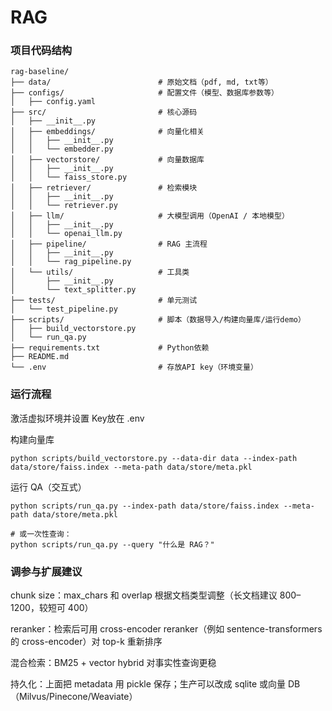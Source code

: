 # RAG

### 项目代码结构

```
rag-baseline/
├── data/                        # 原始文档（pdf, md, txt等）
├── configs/                     # 配置文件（模型、数据库参数等）
│   ├── config.yaml
├── src/                         # 核心源码
│   ├── __init__.py
│   ├── embeddings/              # 向量化相关
│   │   ├── __init__.py
│   │   └── embedder.py
│   ├── vectorstore/             # 向量数据库
│   │   ├── __init__.py
│   │   └── faiss_store.py
│   ├── retriever/               # 检索模块
│   │   ├── __init__.py
│   │   └── retriever.py
│   ├── llm/                     # 大模型调用（OpenAI / 本地模型）
│   │   ├── __init__.py
│   │   └── openai_llm.py
│   ├── pipeline/                # RAG 主流程
│   │   ├── __init__.py
│   │   └── rag_pipeline.py
│   └── utils/                   # 工具类
│       ├── __init__.py
│       └── text_splitter.py
├── tests/                       # 单元测试
│   └── test_pipeline.py
├── scripts/                     # 脚本（数据导入/构建向量库/运行demo）
│   ├── build_vectorstore.py
│   └── run_qa.py
├── requirements.txt             # Python依赖
├── README.md
└── .env                         # 存放API key（环境变量）
```



### 运行流程

激活虚拟环境并设置 Key放在 .env




构建向量库
```
python scripts/build_vectorstore.py --data-dir data --index-path data/store/faiss.index --meta-path data/store/meta.pkl
```


运行 QA（交互式）
```
python scripts/run_qa.py --index-path data/store/faiss.index --meta-path data/store/meta.pkl

# 或一次性查询：
python scripts/run_qa.py --query "什么是 RAG？"
```

### 调参与扩展建议

chunk size：max_chars 和 overlap 根据文档类型调整（长文档建议 800–1200，较短可 400）

reranker：检索后可用 cross-encoder reranker（例如 sentence-transformers 的 cross-encoder）对 top-k 重新排序

混合检索：BM25 + vector hybrid 对事实性查询更稳

持久化：上面把 metadata 用 pickle 保存；生产可以改成 sqlite 或向量 DB（Milvus/Pinecone/Weaviate）